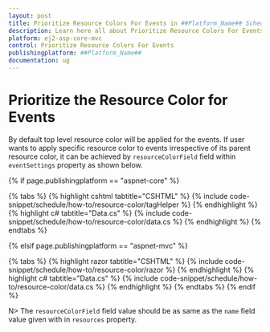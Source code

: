 ```yaml
---
layout: post
title: Prioritize Resource Colors For Events in ##Platform_Name## Schedule Component
description: Learn here all about Prioritize Resource Colors For Events in Syncfusion ##Platform_Name## Schedule component of Syncfusion Essential JS 2 and more.
platform: ej2-asp-core-mvc
control: Prioritize Resource Colors For Events
publishingplatform: ##Platform_Name##
documentation: ug
---
```


# Prioritize the Resource Color for Events

By default top level resource color will be applied for the events. If user wants to apply specific resource color to events irrespective of its parent resource color, it can be achieved by `resourceColorField` field within `eventSettings` property as shown below.

{% if page.publishingplatform == "aspnet-core" %}

{% tabs %}
{% highlight cshtml tabtitle="CSHTML" %}
{% include code-snippet/schedule/how-to/resource-color/tagHelper %}
{% endhighlight %}
{% highlight c# tabtitle="Data.cs" %}
{% include code-snippet/schedule/how-to/resource-color/data.cs %}
{% endhighlight %}
{% endtabs %}

{% elsif page.publishingplatform == "aspnet-mvc" %}

{% tabs %}
{% highlight razor tabtitle="CSHTML" %}
{% include code-snippet/schedule/how-to/resource-color/razor %}
{% endhighlight %}
{% highlight c# tabtitle="Data.cs" %}
{% include code-snippet/schedule/how-to/resource-color/data.cs %}
{% endhighlight %}
{% endtabs %}
{% endif %}



N> The `resourceColorField` field value should be as same as the `name` field value given with in `resources` property.